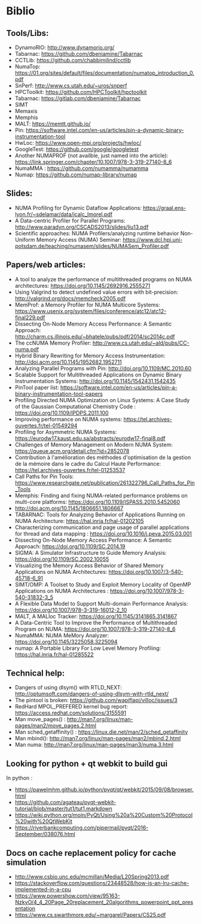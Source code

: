 Biblio
======

Tools/Libs:
-----------

 * DynamoRIO: http://www.dynamorio.org/
 * Tabarnac: https://github.com/dbeniamine/Tabarnac
 * CCTLib: https://github.com/chabbimilind/cctlib
 * NumaTop: https://01.org/sites/default/files/documentation/numatop_introduction_0.pdf
 * SnPerf: http://www.cs.utah.edu/~uros/snperf
 * HPCToolkit: https://github.com/HPCToolkit/hpctoolkit
 * Tabarnac: https://gitlab.com/dbeniamine/Tabarnac
 * SIMT
 * Memaxis
 * Memphis
 * MALT: https://memtt.github.io/
 * Pin: https://software.intel.com/en-us/articles/pin-a-dynamic-binary-instrumentation-tool
 * HwLoc: https://www.open-mpi.org/projects/hwloc/
 * GoogleTest: https://github.com/google/googletest
 * Another NUMAPROF (not availble, just named into the article): https://link.springer.com/chapter/10.1007/978-3-319-27140-8_6
 * NumaMMA : https://github.com/numamma/numamma
 * Numap: https://github.com/numap-library/numap

Slides:
-------

 * NUMA Profiling for Dynamic Dataflow Applications: https://graal.ens-lyon.fr/~sdelamar/data/jcalc_lmorel.pdf
 * A Data-centric Profiler for Parallel Programs: http://www.paradyn.org/CSCADS2013/slides/liu13.pdf
 * Scientific approaches: NUMA Profilers/analyzing runtime behavior Non-Uniform Memory Access (NUMA) Seminar: https://www.dcl.hpi.uni-potsdam.de/teaching/numasem/slides/NUMASem_Profiler.pdf
 
Papers/web articles:
---------------------

 * A tool to analyze the performance of multithreaded programs on NUMA architectures: https://doi.org/10.1145/2692916.2555271
 * Using Valgrind to detect undefined value errors with bit-precision: http://valgrind.org/docs/memcheck2005.pdf
 * MemProf: a Memory Profiler for NUMA Multicore Systems: https://www.usenix.org/system/files/conference/atc12/atc12-final229.pdf
 * Dissecting On-Node Memory Access Performance: A Semantic Approach: http://charm.cs.illinois.edu/~bhatele/pubs/pdf/2014/sc2014c.pdf
 * The ccNUMA Memory Profiler: http://www.cs.utah.edu/~ald/pubs/CC-numa.pdf
 * Hybrid Binary Rewriting for Memory Access Instrumentation: http://doi.acm.org/10.1145/1952682.1952711
 * Analyzing Parallel Programs with Pin: http://doi.org/10.1109/MC.2010.60
 * Scalable Support for Multithreaded Applications on Dynamic Binary Instrumentation Systems: http://doi.org/10.1145/1542431.1542435
 * PinTool paper list: https://software.intel.com/en-us/articles/pin-a-binary-instrumentation-tool-papers
 * Profiling Directed NUMA Optimization on Linux Systems: A Case Study of the Gaussian Computational Chemistry Code : https://doi.org/10.1109/IPDPS.2011.100
 * Improving performance on NUMA systems: https://tel.archives-ouvertes.fr/tel-01549294
 * Profiling for Asymmetric NUMA Systems: https://eurodw17.kaust.edu.sa/abstracts/eurodw17-final8.pdf
 * Challenges of Memory Management on Modern NUMA System: https://queue.acm.org/detail.cfm?id=2852078
 * Contribution à l'amélioration des méthodes d'optimisation de la gestion de la mémoire dans le cadre du Calcul Haute Performance: https://tel.archives-ouvertes.fr/tel-01253537
 * Call Paths for Pin Tools: https://www.researchgate.net/publication/261322796_Call_Paths_for_Pin_Tools
 * Memphis: Finding and fixing NUMA-related performance problems on multi-core platforms: https://doi.org/10.1109/ISPASS.2010.5452060
 * http://doi.acm.org/10.1145/1806651.1806667
 * TABARNAC: Tools for Analyzing Behavior of Applications Running on NUMA Architecture: https://hal.inria.fr/hal-01202105
 * Characterizing communication and page usage of parallel applications for thread and data mapping : https://doi.org/10.1016/j.peva.2015.03.001 
 * Dissecting On-Node Memory Access Performance: A Semantic Approach: https://doi.org/10.1109/SC.2014.19
 * SIGMA: A Simulator Infrastructure to Guide Memory Analysis: https://doi.org/10.1109/SC.2002.10055
 * Visualizing the Memory Access Behavior of Shared Memory Applications on NUMA Architectures: https://doi.org/10.1007/3-540-45718-6_91
 * SIMT/OMP: A Toolset to Study and Exploit Memory Locality of OpenMP Applications on NUMA Architectures : https://doi.org/10.1007/978-3-540-31832-3_5
 * A Flexible Data Model to Support Multi-domain Performance Analysis: https://doi.org/10.1007/978-3-319-16012-2_10
 * MALT, A MALloc Tracker: https://doi.org/10.1145/3141865.3141867
 * A Data-Centric Tool to Improve the Performance of Multithreaded Program on NUMA: https://doi.org/10.1007/978-3-319-27140-8_6
 * NumaMMA: NUMA MeMory Analyzer: https://doi.org/10.1145/3225058.3225094
 * numap: A Portable Library For Low Level Memory Profiling: https://hal.inria.fr/hal-01285522

Technical help:
---------------

 * Dangers of using dlsym() with RTLD_NEXT: http://optumsoft.com/dangers-of-using-dlsym-with-rtld_next/
 * The pintool is broken: https://github.com/wapiflapi/villoc/issues/3
 * RedHard MPOL_PREFERED kernel bug report: https://access.redhat.com/solutions/3155591
 * Man move_pages() : http://man7.org/linux/man-pages/man2/move_pages.2.html
 * Man sched_getaffinity() : https://linux.die.net/man/2/sched_getaffinity
 * Man mbind(): http://man7.org/linux/man-pages/man2/mbind.2.html
 * Man numa: http://man7.org/linux/man-pages/man3/numa.3.html

 Looking for python + qt webkit to build gui
 -------------------------------------------
 
 In python :
  * https://pawelmhm.github.io/python/pyqt/qt/webkit/2015/09/08/browser.html
  * https://github.com/agateau/pyqt-webkit-tutorial/blob/master/tut1/tut1.markdown
  * https://wiki.python.org/moin/PyQt/Using%20a%20Custom%20Protocol%20with%20QtWebKit
  * https://riverbankcomputing.com/pipermail/pyqt/2016-September/038076.html
  

Docs on cache replacement policy for cache simulation
-----------------------------------------------------

 * http://www.csbio.unc.edu/mcmillan/Media/L20Spring2013.pdf
 * https://stackoverflow.com/questions/23448528/how-is-an-lru-cache-implemented-in-a-cpu
 * https://www.powershow.com/view/95163-NzkyO/4_4_20Page_20replacement_20algorithms_powerpoint_ppt_presentation
 * https://www.cs.swarthmore.edu/~margarel/Papers/CS25.pdf